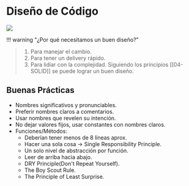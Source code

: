 # Diseño de Código

![](Pasted%20image%2020240925150417.png)



!!! warning "¿Por qué necesitamos un buen diseño?"
> 1. Para manejar el cambio.
> 2. Para tener un delivery rápido.
> 3. Para lidiar con la complejidad.
> Siguiendo los principios [[04-SOLID]] se puede lograr un buen diseño.

## Buenas Prácticas
- Nombres significativos y pronunciables.
- Preferir nombres claros a comentarios.
- Usar nombres que revelen su intención.
- No dejar valores fijos, usar constantes con nombres claros.
- Funciones/Métodos:
	- Deberían tener menos de 8 líneas aprox.
	- Hacer una sola cosa -> Single Responsibility Principle.
	- Un solo nivel de abstracción por función.
	- Leer de arriba hacia abajo.
	- DRY Principle(Don't Repeat Yourself).
	- The Boy Scout Rule.
	- The Principle of Least Surprise.